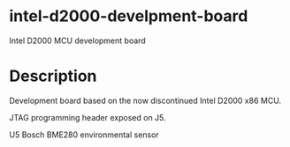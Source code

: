 # intel-d2000-develpment-board
 Intel D2000 MCU development board

# Description
Development board based on the now discontinued Intel D2000 x86 MCU. 

JTAG programming header exposed on J5.

U5 Bosch BME280 environmental sensor


 